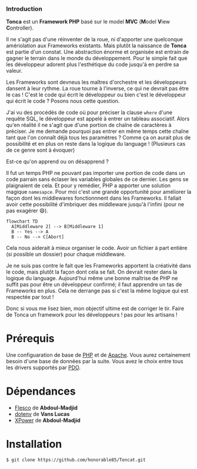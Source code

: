 ### Introduction

**Tonca** est un **Framework PHP** basé sur le model **MVC** (**M**odel **V**iew **C**ontroller).

Il ne s'agit pas d'une réinventer de la roue, ni d'apporter une quelconque amériolation aux Frameworks existants. Mais plutôt la naissance de **Tonca** est partie d'un constat. Une abstraction énorme et organisée est entrain de gagner le terrain dans le monde du développement. Pour le simple fait que les développeur adorent plus l'esthétique du code jusqu'à en perdre sa valeur.

Les Frameworks sont devneus les maîtres d'orchestre et les développeurs dansent à leur rythme. La roue tourne à l'inverse, ce qui ne devrait pas être le cas ! C'est le code qui écrit le développeur ou bien c'est le développeur qui écrit le code ? Posons nous cette question.

J'ai vu des procédés de code où pour préciser la clause `where` d'une requête SQL, le développeur est appelé à entrer un tableau associatif. Alors qu'en réalité il ne s'agit que d'une portion de chaîne de caractères à préciser. Je me demande pourquoi pas entrer en même temps cette chaîne tant que l'on connaît déjà tous les paramètres ? Comme ça on aurait plus de possibilité et en plus on reste dans la logique du language ! (Plusieurs cas de ce genre sont à évoquer)

Est-ce qu'on apprend ou on désapprend ?

Il fut un temps PHP ne pouvant pas importer une portion de code dans un code parrain sans éclaser les variables globales de ce dernier. Les gens se plaignaient de cela. Et pour y remédier, PHP a apporter une solution magique `namesapce`. Pour moi c'est une grande opportunité pour améliorer la façon dont les middlewares fonctionnnent dans les Frameworks. Il fallait avoir cette possibilité d'imbriquer des middleware jusqu'à l'infini (pour ne pas exagérer :smile:).

```mermaid
flowchart TD
  A[Middleware 2] --> B[Middleware 1]
  B -- Yes --> A
  B -- No --> C[Abort]
```

Cela nous aiderait à mieux organiser le code. Avoir un fichier à part entière (si possible un dossier) pour chaque middleware.

Je ne suis pas contre le fait que les Frameworks apportent la créativité dans le code, mais plutôt la façon dont cela se fait. On devrait rester dans la logique du language. Aujourd'hui même une bonne maîtrise de PHP ne suffit pas pour être un développeur confirmé; il faut apprendre un tas de Frameworks en plus. Cela ne derrange pas si c'est la même logique qui est respectée par tout ! 

Donc si vous me lisez bien, mon objectif ultime est de corriger le tir. Faire de Tonca un framework pour les développeurs ! pas pour les artisans !

# Prérequis

Une configuaration de base de [PHP](https://www.php.net/downloads.php) et de [Apache](https://httpd.apache.org/download.cgi). Vous aurez certainement besoin d'une base de données par la suite. Vous avez le choix entre tous les drivers supportés par [PDO](https://www.php.net/manual/fr/book.pdo.php).

# Dépendances

- [Flesco](https://packagist.org/packages/clicalmani/flesco)   de **Abdoul-Madjid**
- [dotenv](https://packagist.org/packages/vlucas/phpdotenv) de **Vans Lucas**
- [XPower](https://packagist.org/packages/clicalmani/xpower) de **Abdoul-Madjid**

# Installation

`$ git clone https://github.com/honorable85/Toncat.git`
